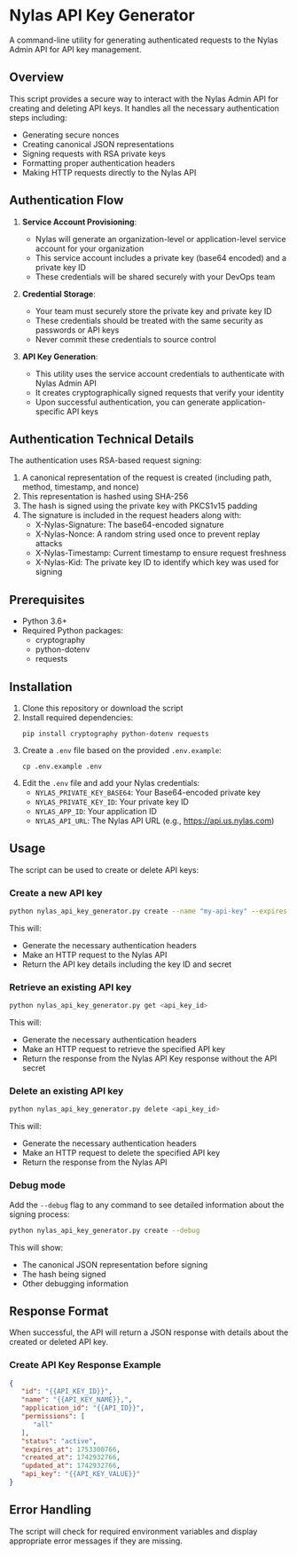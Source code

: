 # Nylas API Key Generator

A command-line utility for generating authenticated requests to the Nylas Admin API for API key management.

## Overview

This script provides a secure way to interact with the Nylas Admin API for creating and deleting API keys. It handles all the necessary authentication steps including:

- Generating secure nonces
- Creating canonical JSON representations
- Signing requests with RSA private keys
- Formatting proper authentication headers
- Making HTTP requests directly to the Nylas API

## Authentication Flow

1. **Service Account Provisioning**: 
   - Nylas will generate an organization-level or application-level service account for your organization
   - This service account includes a private key (base64 encoded) and a private key ID
   - These credentials will be shared securely with your DevOps team

2. **Credential Storage**:
   - Your team must securely store the private key and private key ID
   - These credentials should be treated with the same security as passwords or API keys
   - Never commit these credentials to source control

3. **API Key Generation**:
   - This utility uses the service account credentials to authenticate with Nylas Admin API
   - It creates cryptographically signed requests that verify your identity
   - Upon successful authentication, you can generate application-specific API keys

## Authentication Technical Details

The authentication uses RSA-based request signing:

1. A canonical representation of the request is created (including path, method, timestamp, and nonce)
2. This representation is hashed using SHA-256
3. The hash is signed using the private key with PKCS1v15 padding
4. The signature is included in the request headers along with:
   - X-Nylas-Signature: The base64-encoded signature
   - X-Nylas-Nonce: A random string used once to prevent replay attacks
   - X-Nylas-Timestamp: Current timestamp to ensure request freshness
   - X-Nylas-Kid: The private key ID to identify which key was used for signing

## Prerequisites

- Python 3.6+
- Required Python packages:
  - cryptography
  - python-dotenv
  - requests

## Installation

1. Clone this repository or download the script
2. Install required dependencies: 
   ```
   pip install cryptography python-dotenv requests
   ```
3. Create a `.env` file based on the provided `.env.example`:
   ```
   cp .env.example .env
   ```
4. Edit the `.env` file and add your Nylas credentials:
   - `NYLAS_PRIVATE_KEY_BASE64`: Your Base64-encoded private key
   - `NYLAS_PRIVATE_KEY_ID`: Your private key ID
   - `NYLAS_APP_ID`: Your application ID
   - `NYLAS_API_URL`: The Nylas API URL (e.g., https://api.us.nylas.com)

## Usage

The script can be used to create or delete API keys:

### Create a new API key

```bash
python nylas_api_key_generator.py create --name "my-api-key" --expires 3600
```

This will:
- Generate the necessary authentication headers
- Make an HTTP request to the Nylas API
- Return the API key details including the key ID and secret

### Retrieve an existing API key

```bash
python nylas_api_key_generator.py get <api_key_id>
```

This will:
- Generate the necessary authentication headers
- Make an HTTP request to retrieve the specified API key
- Return the response from the Nylas API Key response without the API secret

### Delete an existing API key

```bash
python nylas_api_key_generator.py delete <api_key_id>
```

This will:
- Generate the necessary authentication headers
- Make an HTTP request to delete the specified API key
- Return the response from the Nylas API

### Debug mode

Add the `--debug` flag to any command to see detailed information about the signing process:

```bash
python nylas_api_key_generator.py create --debug
```

This will show:
- The canonical JSON representation before signing
- The hash being signed
- Other debugging information

## Response Format

When successful, the API will return a JSON response with details about the created or deleted API key.

### Create API Key Response Example

```json
{
   "id": "{{API_KEY_ID}}",
   "name": "{{API_KEY_NAME}},",
   "application_id": "{{API_ID}}",
   "permissions": [
      "all"
   ],
   "status": "active",
   "expires_at": 1753300766,
   "created_at": 1742932766,
   "updated_at": 1742932766,
   "api_key": "{{API_KEY_VALUE}}"
}
```

## Error Handling

The script will check for required environment variables and display appropriate error messages if they are missing.